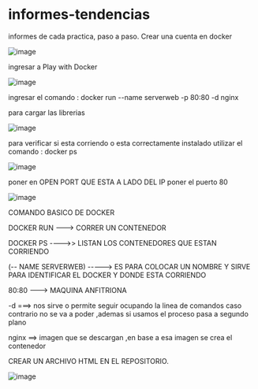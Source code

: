 # informes-tendencias
informes de cada practica, paso a paso. 
Crear una cuenta en docker 

![image](https://user-images.githubusercontent.com/91229151/197310415-2ab98a07-b247-4c9b-8780-e4b8534749ee.png)

ingresar a Play with Docker

![image](https://user-images.githubusercontent.com/91229151/197310460-83d27819-c5a2-4b4d-8614-531e2bf67b34.png)

ingresar el comando : docker run --name serverweb -p 80:80 -d nginx

para cargar las librerias 

![image](https://user-images.githubusercontent.com/91229151/197310606-a8f9d055-3591-4fc2-8299-a6cf1a8ef53d.png)

para verificar si esta corriendo o esta correctamente instalado utilizar el comando : docker ps

![image](https://user-images.githubusercontent.com/91229151/197310636-16733ae2-fcb2-43ab-b8a6-e3a97ca40136.png)

poner en OPEN PORT QUE ESTA A LADO DEL IP poner el puerto 80

![image](https://user-images.githubusercontent.com/91229151/197310755-71b9cdbe-30ec-4f44-aff0-c5072f19305b.png)

COMANDO BASICO DE DOCKER 

DOCKER RUN ---> CORRER UN CONTENEDOR

DOCKER PS ---->> LISTAN LOS CONTENEDORES QUE ESTAN CORRIENDO 

(-- NAME SERVERWEB) -----> ES PARA COLOCAR UN NOMBRE Y SIRVE PARA IDENTIFICAR EL DOCKER Y DONDE ESTA CORRIENDO

80:80 ---> MAQUINA ANFITRIONA 


-d ===> nos sirve o permite seguir ocupando la linea de comandos caso contrario no se va a poder ,ademas si usamos el proceso pasa a segundo plano 

nginx ==> imagen que se descargan ,en base a esa imagen se crea el contenedor

CREAR UN ARCHIVO HTML EN EL REPOSITORIO.

![image](https://user-images.githubusercontent.com/91229151/197312315-546f42d9-d79f-4d91-a465-ee3763f4d008.png)





